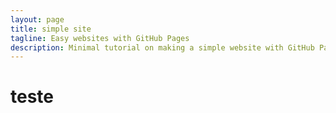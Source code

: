 ```yaml
---
layout: page
title: simple site
tagline: Easy websites with GitHub Pages
description: Minimal tutorial on making a simple website with GitHub Pages
---
```


# teste
